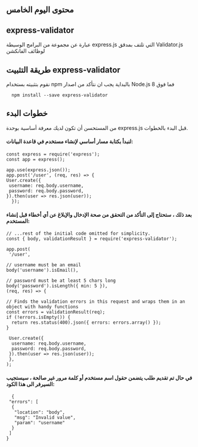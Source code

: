 ## محتوى اليوم الخامس


## express-validator

عبارة عن مجموعة من البرامج الوسيطة express.js التي تلتف بمدقق Validator.js لوظائف الفانكشن

## طريقة التثبيت express-validator


نقوم بتثبيته بستخدام npm بالبداية يجب ان نتأكد من اصدار Node.js 8  فما فوق

      npm install --save express-validator


## خطوات البدء

من المستحسن أن تكون لديك معرفة أساسية بوحدة express.js قبل البدء بالخطوات.

#### لنبدأ بكتابة مسار أساسي لإنشاء مستخدم في قاعدة البيانات:

    const express = require('express');
    const app = express();

    app.use(express.json());
    app.post('/user', (req, res) => {
    User.create({
     username: req.body.username,
     password: req.body.password,
    }).then(user => res.json(user));
      });

#### بعد ذلك ، ستحتاج إلى التأكد من التحقق من صحة الإدخال والإبلاغ عن أي أخطاء قبل إنشاء المستخدم:

    // ...rest of the initial code omitted for simplicity.
    const { body, validationResult } = require('express-validator');

    app.post(
     '/user',
    
    // username must be an email
    body('username').isEmail(),
    
    // password must be at least 5 chars long
    body('password').isLength({ min: 5 }),
    (req, res) => {
    
    // Finds the validation errors in this request and wraps them in an object with handy functions
    const errors = validationResult(req);
    if (!errors.isEmpty()) {
      return res.status(400).json({ errors: errors.array() });
    }

     User.create({
      username: req.body.username,
      password: req.body.password,
     }).then(user => res.json(user));
     },
    );
    
 #### في حال تم تقديم طلب يتضمن حقول اسم مستخدم أو كلمة مرور غير صالحة ، سيستجيب السيرفر الى هذا الكود:
    
      {
     "errors": [
      {
       "location": "body",
       "msg": "Invalid value",
       "param": "username"
      }
     ]
    }
